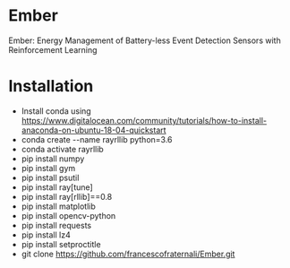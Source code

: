 # Ember
Ember: Energy Management of Battery-less Event Detection Sensors with Reinforcement Learning


# Installation
- Install conda using https://www.digitalocean.com/community/tutorials/how-to-install-anaconda-on-ubuntu-18-04-quickstart
- conda create --name rayrllib python=3.6
- conda activate rayrllib
- pip install numpy
- pip install gym
- pip install psutil
- pip install ray[tune]
- pip install ray[rllib]==0.8
- pip install matplotlib
- pip install opencv-python
- pip install requests
- pip install lz4
- pip install setproctitle
- git clone https://github.com/francescofraternali/Ember.git
